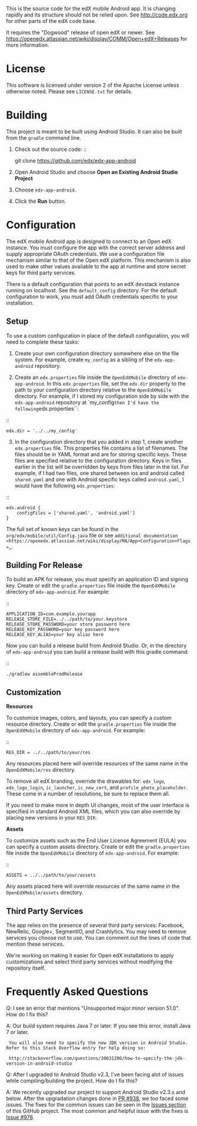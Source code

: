 This is the source code for the edX mobile Android app. It is changing rapidly
and its structure should not be relied upon. See http://code.edx.org for other
parts of the edX code base.

It requires the "Dogwood" release of open edX or newer. See
https://openedx.atlassian.net/wiki/display/COMM/Open+edX+Releases for more
information.

License
=======
This software is licensed under version 2 of the Apache License unless
otherwise noted. Please see ``LICENSE.txt`` for details.

Building
========

This project is meant to be built using Android Studio. It can also be built from the ``gradle`` command line.

1. Check out the source code: ::

	git clone https://github.com/edx/edx-app-android

2. Open Android Studio and choose **Open an Existing Android Studio Project**

3. Choose ``edx-app-android``.

4. Click the **Run** button.

Configuration
=============
The edX mobile Android app is designed to connect to an Open edX instance. You
must configure the app with the correct server address and supply appropriate
OAuth credentials. We use a configuration file mechanism similar to that of the
Open edX platform. This mechanism is also used to make other values available
to the app at runtime and store secret keys for third party services.

There is a default configuration that points to an edX devstack instance
running on localhost. See the ``default_config`` directory. For the default
configuration to work, you must add OAuth credentials specific to your
installation.

Setup
-----
To use a custom configuration in place of the default configuration, you will need to complete these tasks:

1. Create your own configuration directory somewhere else on the file system. For example, create ``my_config`` as a sibling of the ``edx-app-android`` repository.

2. Create an ``edx.properties`` file inside the ``OpenEdXMobile`` directory of ``edx-app-android``. In this ``edx.properties`` file, set the ``edx.dir`` property to the path to your configuration directory relative to the ``OpenEdXMobile`` directory. For example, if I stored my configuration side by side with the ``edx-app-android`` repository at `my_config`` then I'd have the following ``edx.properties``:

::

    edx.dir = '../../my_config'

3.  In the configuration directory that you added in step 1, create another
``edx.properties`` file. This properties file contains a list of filenames. The files should be in YAML format and are for storing specific keys. These files are specified relative to the configuration directory. Keys in files earlier in the list will be overridden by keys from files later in the list. For example, if I had two files, one shared between ios and android called ``shared.yaml`` and one with Android specific keys called ``android.yaml``, I would have the following ``edx.properties``:

::

    edx.android {
        configFiles = ['shared.yaml', 'android.yaml']
    }


The full set of known keys can be found in the
``org/edx/mobile/util/Config.java`` file or see `additional documentation <https://openedx.atlassian.net/wiki/display/MA/App+Configuration+Flags>`_.


Building For Release
--------------------
To build an APK for release, you must specify an application ID and signing key. Create or edit the ``gradle.properties`` file inside the ``OpenEdXMobile`` directory of ``edx-app-android``. For example:

::

    APPLICATION_ID=com.example.yourapp
    RELEASE_STORE_FILE=../../path/to/your.keystore
    RELEASE_STORE_PASSWORD=your store password here
    RELEASE_KEY_PASSWORD=your key password here
    RELEASE_KEY_ALIAS=your key alias here

Now you can build a release build from Android Studio. Or, in the directory of ``edx-app-android`` you can build a release build with this gradle command:

::

    ./gradlew assembleProdRelease

Customization
-------------
**Resources**

To customize images, colors, and layouts, you can specify a custom resource directory. Create or edit the ``gradle.properties`` file inside the ``OpenEdXMobile`` directory of ``edx-app-android``. For example:

::

    RES_DIR = ../../path/to/your/res

Any resources placed here will override resources of the same name in the ``OpenEdXMobile/res`` directory.

To remove all edX branding, override the drawables for: ``edx_logo``, ``edx_logo_login``, ``ic_launcher``, ``ic_new_cert``, and ``profile_photo_placeholder``. These come in a number of resolutions, be sure to replace them all.

If you need to make more in depth UI changes, most of the user interface is specified in standard Android XML files, which you can also override by placing new versions in your ``RES_DIR``.

**Assets**

To customize assets such as the End User License Agreement (EULA) you can specify a custom assets directory. Create or edit the ``gradle.properties`` file inside the ``OpenEdXMobile`` directory of ``edx-app-android``. For example:

::

    ASSETS = ../../path/to/your/assets

Any assets placed here will override resources of the same name in the ``OpenEdXMobile/assets`` directory.

Third Party Services
--------------------
The app relies on the presence of several third party services: Facebook, NewRelic, Google+, SegmentIO, and Crashlytics. You may need to remove services you choose not to use. You can comment out the lines of code that mention these services.

We're working on making it easier for Open edX installations to apply customizations and select third party services without modifying the repository itself.


Frequently Asked Questions
==========================
Q: I see an error that mentions "Unsupported major.minor version 51.0". How do I fix this?

A: Our build system requires Java 7 or later. If you see this error, install Java 7 or later.

	 You will also need to specify the new JDK version in Android Studio. Refer to this Stack Overflow entry for help doing so:

	 http://stackoverflow.com/questions/30631286/how-to-specify-the-jdk-version-in-android-studio

Q: After I upgraded to Android Studio v2.3, I've been facing alot of issues while compiling/building the project. How do I fix this?

A: We recently upgraded our project to support Android Studio v2.3.x and below. After the upgradation changes done in [PR #938](https://github.com/edx/edx-app-android/pull/938), we too faced some issues.
The fixes for the common issues can be seen in the [Issues section](https://github.com/edx/edx-app-android/issues) of this GitHub project. The most common and helpful issue with the fixes is [Issue #976](https://github.com/edx/edx-app-android/issues/976).